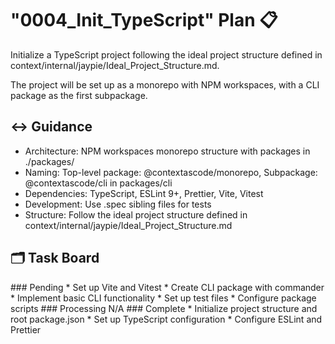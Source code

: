 # "0004_Init_TypeScript" Plan 📋
<Description>
Initialize a TypeScript project following the ideal project structure defined in context/internal/jaypie/Ideal_Project_Structure.md.

The project will be set up as a monorepo with NPM workspaces, with a CLI package as the first subpackage.
</Description>

## ↔️ Guidance

* Architecture: NPM workspaces monorepo structure with packages in ./packages/
* Naming: Top-level package: @contextascode/monorepo, Subpackage: @contextascode/cli in packages/cli
* Dependencies: TypeScript, ESLint 9+, Prettier, Vite, Vitest
* Development: Use .spec sibling files for tests
* Structure: Follow the ideal project structure defined in context/internal/jaypie/Ideal_Project_Structure.md

## 🗂️ Task Board

<Pending>
### Pending
* Set up Vite and Vitest
* Create CLI package with commander
* Implement basic CLI functionality
* Set up test files
* Configure package scripts
</Pending>

<Processing>
### Processing
N/A
</Processing>

<Complete>
### Complete
* Initialize project structure and root package.json
* Set up TypeScript configuration
* Configure ESLint and Prettier
</Complete>
